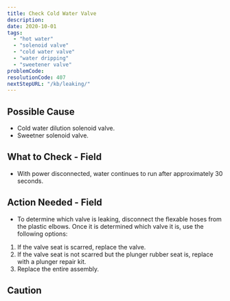 ```yaml
---
title: Check Cold Water Valve
description:
date: 2020-10-01
tags:
  - "hot water"
  - "solenoid valve"
  - "cold water valve"
  - "water dripping"
  - "sweetener valve"
problemCode: 
resolutionCode: 407
nextStepURL: "/kb/leaking/"
---
```

## Possible Cause

- Cold water dilution solenoid valve.
- Sweetner solenoid valve.

## What to Check - Field

- With power disconnected, water continues to run after approximately 30 seconds.

## Action Needed - Field

- To determine which valve is leaking, disconnect the flexable hoses from the plastic elbows. Once it is determined which valve it is, use the following options:

1) If the valve seat is scarred, replace the valve.
2) If the valve seat is not scarred but the plunger rubber seat is, replace with a plunger repair kit.
3) Replace the entire assembly.

## Caution
